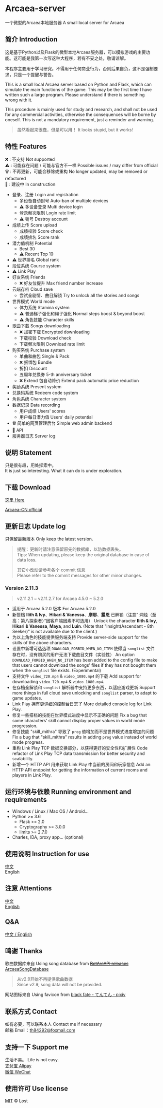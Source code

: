 # Arcaea-server

一个微型的Arcaea本地服务器  A small local server for Arcaea

## 简介 Introduction

这是基于Python以及Flask的微型本地Arcaea服务器，可以模拟游戏的主要功能。这可能是我第一次写这种大程序，若有不妥之处，敬请谅解。  

本程序主要用于学习研究，不得用于任何商业行为，否则后果自负，这不是强制要求，只是一个提醒与警告。  

This is a small local Arcaea server based on Python and Flask, which can simulate the main functions of the game. This may be the first time I have written such a large program. Please understand if there is something wrong with it.  

This procedure is mainly used for study and research, and shall not be used for any commercial activities, otherwise the consequences will be borne by oneself. This is not a mandatory requirement, just a reminder and warning.

> 虽然看起来很蠢，但是可以用！
> It looks stupid, but it works!

## 特性 Features

:x: : 不支持 Not supported  
:warning: : 可能存在问题 / 可能与官方不一样 Possible issues / may differ from official  
:wastebasket: : 不再更新，可能会移除或重构 No longer updated, may be removed or refactored  
:construction: : 建设中 In construction

- 登录、注册 Login and registration
  - 多设备自动封号 Auto-ban of multiple devices
  - :warning: 多设备登录 Multi device login
  - 登录频次限制 Login rate limit
  - :warning: 销号 Destroy account
- 成绩上传 Score upload
  - 成绩校验 Score check
  - 成绩排名 Score rank
- 潜力值机制 Potential
  - Best 30
  - :warning: Recent Top 10
- :warning: 世界排名 Global rank
- 段位系统 Course system
- :warning: Link Play
- 好友系统 Friends
  - :x: 好友位提升 Max friend number increase
- 云端存档 Cloud save
  - 尝试全剧情、曲目解锁 Try to unlock all the stories and songs
- 世界模式 World mode
  - 体力系统 Stamina system
  - :warning: 普通梯子强化和绳子强化 Normal steps boost & beyond boost
  - :warning: 角色技能 Character skills
- 歌曲下载 Songs downloading
  - :x: 加密下载 Encrypted downloading
  - 下载校验 Download check
  - 下载频次限制 Download rate limit
- 购买系统 Purchase system
  - 单曲和曲包 Single & Pack
  - :x: 捆绑包 Bundle
  - 折扣 Discount
  - 五周年兑换券 5-th anniversary ticket
  - :x: Extend 包自动降价 Extend pack automatic price reduction
- 奖励系统 Present system
- 兑换码系统 Redeem code system
- 角色系统 Character system
- 数据记录 Data recording
  - 用户成绩 Users' scores
  - 用户每日潜力值 Users' daily potential
- :wastebasket: 简单的网页管理后台 Simple web admin backend
- :construction: API
- 服务器日志 Server log

## 说明 Statement

只是很有趣，用处探索中。  
It is just so interesting. What it can do is under exploration.

## 下载 Download

[这里 Here](https://github.com/Lost-MSth/Arcaea-server/releases)

[Arcaea-CN official](https://arcaea.lowiro.com/zh)  

## 更新日志 Update log

只保留最新版本 Only keep the latest version.

> 提醒：更新时请注意保留原先的数据库，以防数据丢失。  
> Tips: When updating, please keep the original database in case of data loss.
>
> 其它小改动请参考各个 commit 信息  
> Please refer to the commit messages for other minor changes.

### Version 2.11.3

> v2.11.2.1 ~ v2.11.2.7 for Arcaea 4.5.0 ~ 5.2.0

- 适用于 Arcaea 5.2.0 版本
  For Arcaea 5.2.0
- 新搭档 **Ilith & Ivy**、**Hikari & Vanessa**、**摩耶**、**露恩** 已解锁（注意“	洞烛（至高：第八探索者）”因客户端因素不可选用）
  Unlock the character **Ilith & Ivy**, **Hikari & Vanessa**, **Maya**, and **Luin**. (Note that "Insight(Ascendant - 8th Seeker)" is not available due to the client.)
- 为以上角色的技能提供服务端支持
  Provide server-side support for the skills of the above characters.
- 设置中新增可选选项 `DOWNLOAD_FORBID_WHEN_NO_ITEM` 使得当 `songlist` 文件存在时，没有购买的用户无法下载曲目文件（实验性）
  An option `DOWNLOAD_FORBID_WHEN_NO_ITEM` has been added to the config file to make that users cannot download the songs' files if they has not bought them when the `songlist` file exists. (Experimental)
- 支持文件 `video_720.mp4` & `video_1080.mp4` 的下载
  Add support for downloading `video_720.mp4` & `video_1080.mp4`.
- 在存档全解锁和 `songlist` 解析器中支持更多东西，以适应游戏更新
  Support more things in full cloud save unlocking and `songlist` parser, to adapt to game updates.
- Link Play 拥有更详细的控制台日志了
  More detailed console log for Link Play.
- 修复一些搭档的技能在世界模式进度中显示不正确的问题
  Fix a bug that some characters' skill cannot display proper values in world mode progression.
- 修复技能 "skill_mithra" 导致了 `prog` 值增加而不是世界模式进度增加的问题
  Fix a bug that "skill_mithra" results in adding `prog` value instead of world mode progress.
- 重构 Link Play TCP 数据交换部分，以获得更好的安全性和扩展性
  Code refactor of Link Play TCP data transmission for better security and scalability.
- 新增一个 HTTP API 用来获取 Link Play 中当前的房间和玩家信息
  Add an HTTP API endpoint for getting the information of current rooms and players in Link Play.

## 运行环境与依赖 Running environment and requirements

- Windows / Linux / Mac OS / Android...
- Python >= 3.6
  - Flask >= 2.0
  - Cryptography >= 3.0.0
  - limits >= 2.7.0
- Charles, IDA, proxy app... (optional)

<!--
## 环境搭建 Environment construction
[中文](https://github.com/Lost-MSth/Arcaea-server/wiki/%E7%8E%AF%E5%A2%83%E6%90%AD%E5%BB%BA)  
[English](https://github.com/Lost-MSth/Arcaea-server/wiki/Environment-construction)
-->

## 使用说明 Instruction for use

[中文](https://github.com/Lost-MSth/Arcaea-server/wiki/%E4%BD%BF%E7%94%A8%E8%AF%B4%E6%98%8E)  
[English](https://github.com/Lost-MSth/Arcaea-server/wiki/Instruction-for-use)

## 注意 Attentions

[中文](https://github.com/Lost-MSth/Arcaea-server/wiki/%E6%B3%A8%E6%84%8F)  
[English](https://github.com/Lost-MSth/Arcaea-server/wiki/Attentions)

## Q&A

[中文 / English](https://github.com/Lost-MSth/Arcaea-server/wiki/Q&A)

## 鸣谢 Thanks

歌曲数据库来自 Using song database from
~~[BotArcAPI releases](https://github.com/TheSnowfield/BotArcAPI/releases)~~
[ArcaeaSongDatabase](https://github.com/Arcaea-Infinity/ArcaeaSongDatabase)

> 从v2.9开始不再提供歌曲数据  
> Since v2.9, song data will not be provided.

网站图标来自 Using favicon from [black fate - てんてん - pixiv](https://www.pixiv.net/artworks/82374369)

## 联系方式 Contact

如有必要，可以联系本人 Contact me if necessary  
邮箱 Email：th84292@foxmail.com

## 支持一下 Support me

生活不易。 Life is not easy.  
[支付宝 Alipay](https://github.com/Lost-MSth/Arcaea-server/blob/master/pic/Alipay.jpg)  
[微信 WeChat](https://github.com/Lost-MSth/Arcaea-server/blob/master/pic/WeChat.png)

## 使用许可 Use license

[MIT](LICENSE) © Lost
